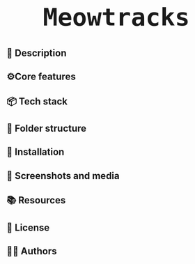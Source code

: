 <span style="font-size: 2em; font-family: 'JetBrains Mono', monospace;">
  <h1 align="center">Meowtracks</h1>
</span>

## 📜 Description

## ⚙️Core features

## 📦 Tech stack

## 📂 Folder structure

## 🔧 Installation

## 📸 Screenshots and media

## 📚 Resources

## 📝 License

## 🧑‍💻 Authors
